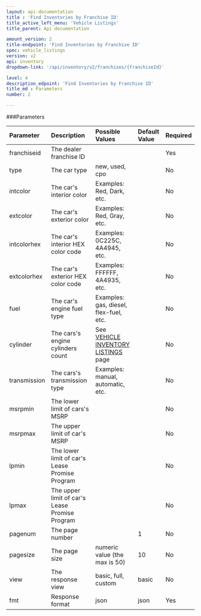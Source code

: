 ```yaml
---
layout: api-documentation
title : 'Find Inventories by Franchise ID'
title_active_left_menu: 'Vehicle Listings'
title_parent: Api documentation

amount_version: 2
title-endpoint: 'Find Inventories by Franchise ID'
spec: vehicle_listings
version: v2
api: inventory
dropdown-link: '/api/inventory/v2/franchises/{franchiseId}'

level: 4
description_edpoint: 'Find Inventories by Franchise ID'
title_md : Parameters
number: 2

---
```



###Parameters

| Parameter     | Description                                       | Possible Values                                                                          | Default Value           | Required                         |
|:--------------|:--------------------------------------------------|:-----------------------------------------------------------------------------------------|:------------------------|:---------------------------------|
| franchiseid   | The dealer franchise ID                           |                                                                                          |                         | Yes                              |
| type          | The car type                                      | new, used, cpo                                                                           |                         | No                               |
| intcolor      | The car's interior color                          | Examples: Red, Dark, etc.                                                                |                         | No                               |
| extcolor      | The car's exterior color                          | Examples: Red, Gray, etc.                                                                |                         | No                               |
| intcolorhex   | The car's interior HEX color code                 | Examples: 0C225C, 4A4945, etc.                                                           |                         | No                               |
| extcolorhex   | The car's exterior HEX color code                 | Examples: FFFFFF, 4A4935, etc.                                                           |                         | No                               |
| fuel          | The car's engine fuel type                        | Examples: gas, diesel, flex-fuel, etc.                                                   |                         | No                               |
| cylinder      | The cars's engine cylinders count                 | See [VEHICLE INVENTORY LISTINGS](/api-documentation/inventory/vehicle_listings/v2/) page |                         | No                               |
| transmission  | The cars's transmission type                      | Examples: manual, automatic, etc.                                                        |                         | No                               |
| msrpmin       | The lower limit of cars's MSRP                    |                                                                                          |                         | No                               |
| msrpmax       | The upper limit of car's MSRP                     |                                                                                          |                         | No                               |
| lpmin         | The lower limit of car's Lease Promise Program    |                                                                                          |                         | No                               |
| lpmax         | The upper limit of car's Lease Promise Program    |                                                                                          |                         | No                               |
| pagenum       | The page number                                   |                                                                                          | 1                       | No                               |
| pagesize      | The page size                                     | numeric value (the max is 50)                                                            | 10                      | No                               |
| view          | The response view                                 | basic, full, custom                                                                      | basic                   | No                               |
| fmt           | Response format                                   | json                                                                                     | json                    | Yes                              |